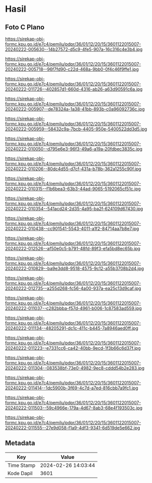 # Hasil

## Foto C Plano

https://sirekap-obj-formc.kpu.go.id/e7c4/pemilu/pdpr/36/01/12/20/15/3601122015007-20240222-005630--14b27572-d5c9-4fe5-907a-16c316c4e3b4.jpg

https://sirekap-obj-formc.kpu.go.id/e7c4/pemilu/pdpr/36/01/12/20/15/3601122015007-20240222-005718--96f7fd90-c22d-468a-9bb0-0f4c46f9ffe1.jpg

https://sirekap-obj-formc.kpu.go.id/e7c4/pemilu/pdpr/36/01/12/20/15/3601122015007-20240222-011726--402857d1-660d-4316-ab26-a63d90591c6a.jpg

https://sirekap-obj-formc.kpu.go.id/e7c4/pemilu/pdpr/36/01/12/20/15/3601122015007-20240222-005907--de78324a-1a38-41bb-893b-c0a96092736c.jpg

https://sirekap-obj-formc.kpu.go.id/e7c4/pemilu/pdpr/36/01/12/20/15/3601122015007-20240222-005959--58432c9a-7bcb-4405-950e-5400522dd3d5.jpg

https://sirekap-obj-formc.kpu.go.id/e7c4/pemilu/pdpr/36/01/12/20/15/3601122015007-20240222-010050--d795e6e3-96f3-49a6-a19a-20fdbec3835c.jpg

https://sirekap-obj-formc.kpu.go.id/e7c4/pemilu/pdpr/36/01/12/20/15/3601122015007-20240222-010206--80dc4d55-d7cf-431a-b78b-362a1255c90f.jpg

https://sirekap-obj-formc.kpu.go.id/e7c4/pemilu/pdpr/36/01/12/20/15/3601122015007-20240222-010315--f1b6bea3-63b3-44ad-9065-5192065cf51c.jpg

https://sirekap-obj-formc.kpu.go.id/e7c4/pemilu/pdpr/36/01/12/20/15/3601122015007-20240222-010354--541acd24-2d35-4a95-ba2f-624109d67430.jpg

https://sirekap-obj-formc.kpu.go.id/e7c4/pemilu/pdpr/36/01/12/20/15/3601122015007-20240222-010438--cc901541-5543-4011-a1f2-84714aa7b8e7.jpg

https://sirekap-obj-formc.kpu.go.id/e7c4/pemilu/pdpr/36/01/12/20/15/3601122015007-20240222-012526--af50e0c5-b791-48fd-89f3-efa5bd8ec65b.jpg

https://sirekap-obj-formc.kpu.go.id/e7c4/pemilu/pdpr/36/01/12/20/15/3601122015007-20240222-010829--ba9e3dd8-9518-4575-9c12-a55b3708b2d4.jpg

https://sirekap-obj-formc.kpu.go.id/e7c4/pemilu/pdpr/36/01/12/20/15/3601122015007-20240222-012735--a255d268-fc56-4a00-937a-ea25c13d9caf.jpg

https://sirekap-obj-formc.kpu.go.id/e7c4/pemilu/pdpr/36/01/12/20/15/3601122015007-20240222-011037--c282bbba-f57d-4961-b006-1c87583ad559.jpg

https://sirekap-obj-formc.kpu.go.id/e7c4/pemilu/pdpr/36/01/12/20/15/3601122015007-20240222-011134--48205291-dc1c-411c-b445-7a8946aed0ff.jpg

https://sirekap-obj-formc.kpu.go.id/e7c4/pemilu/pdpr/36/01/12/20/15/3601122015007-20240222-011223--e7331cc6-ca42-40bb-9ecd-1f3b66c6d37f.jpg

https://sirekap-obj-formc.kpu.go.id/e7c4/pemilu/pdpr/36/01/12/20/15/3601122015007-20240222-011304--083538bf-73e0-4982-9ec8-cddd54b2e283.jpg

https://sirekap-obj-formc.kpu.go.id/e7c4/pemilu/pdpr/36/01/12/20/15/3601122015007-20240222-011414--1dc5900b-3f69-4c7d-a7ed-816cbb7a9fc1.jpg

https://sirekap-obj-formc.kpu.go.id/e7c4/pemilu/pdpr/36/01/12/20/15/3601122015007-20240222-011503--59c4966e-179a-4d67-8ab3-68e4f193503c.jpg

https://sirekap-obj-formc.kpu.go.id/e7c4/pemilu/pdpr/36/01/12/20/15/3601122015007-20240222-011555--27e9d058-f1a9-4df3-9341-6d519de5e662.jpg


## Metadata

| Key        | Value               |
| ---------- | ------------------- |
| Time Stamp | 2024-02-26 14:03:44 |
| Kode Dapil | 3601                |



